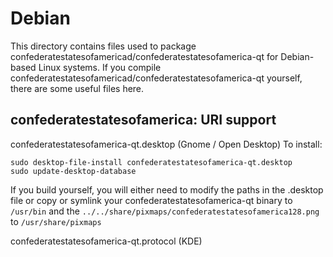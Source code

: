 
Debian
====================
This directory contains files used to package confederatestatesofamericad/confederatestatesofamerica-qt
for Debian-based Linux systems. If you compile confederatestatesofamericad/confederatestatesofamerica-qt yourself, there are some useful files here.

## confederatestatesofamerica: URI support ##


confederatestatesofamerica-qt.desktop  (Gnome / Open Desktop)
To install:

	sudo desktop-file-install confederatestatesofamerica-qt.desktop
	sudo update-desktop-database

If you build yourself, you will either need to modify the paths in
the .desktop file or copy or symlink your confederatestatesofamerica-qt binary to `/usr/bin`
and the `../../share/pixmaps/confederatestatesofamerica128.png` to `/usr/share/pixmaps`

confederatestatesofamerica-qt.protocol (KDE)

